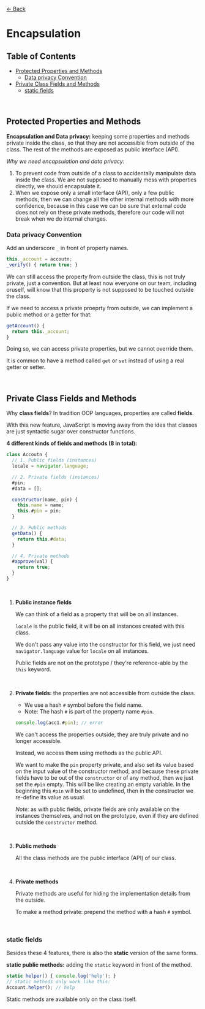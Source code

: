 [&larr; Back](./README.md)

# Encapsulation

## Table of Contents

- [Protected Properties and Methods](#protected-properties-and-methods)
  - [Data privacy Convention](#data-privacy-convention)
- [Private Class Fields and Methods](#private-class-fields-and-methods)
  - [static fields](#static-fields)

<br>

## Protected Properties and Methods

**Encapsulation and Data privacy:** keeping some properties and methods private inside the class, so that they are not accessible from outside of the class. The rest of the methods are exposed as public interface (API).

_Why we need encapsulation and data privacy:_

1. To prevent code from outside of a class to accidentally manipulate data inside the class. We are not supposed to manually mess with properties directly, we should encapsulate it.
2. When we expose only a small interface (API), only a few public methods, then we can change all the other internal methods with more confidence, because in this case we can be sure that external code does not rely on these private methods, therefore our code will not break when we do internal changes.

### Data privacy Convention

Add an underscore `_` in front of property names.

```js
this._account = accoutn;
_verify() { return true; }
```

We can still access the property from outside the class, this is not truly private, just a convention. But at least now everyone on our team, including oruself, will know that this property is not supposed to be touched outside the class.

If we need to access a private proeprty from outside, we can implement a public method or a getter for that:

```js
getAccount() {
  return this._account;
}
```

Doing so, we can access private properties, but we cannot override them.

It is common to have a method called `get` or `set` instead of using a real getter or setter.

<br>

## Private Class Fields and Methods

Why **class fields**? In tradition OOP languages, properties are called **fields**.

With this new feature, JavaScript is moving away from the idea that classes are just syntactic sugar over constructor functions.

**4 different kinds of fields and methods (8 in total):**

```js
class Accoutn {
  // 1. Public fields (instances)
  locale = navigator.language;

  // 2. Private fields (instances)
  #pin;
  #data = [];

  constructor(name, pin) {
    this.name = name;
    this.#pin = pin;
  }

  // 3. Public methods
  getData() {
    return this.#data;
  }

  // 4. Private methods
  #approve(val) {
    return true;
  }
}
```

<br>

1. **Public instance fields**

   We can think of a field as a property that will be on all instances.

   `locale` is the public field, it will be on all instances created with this class.

   We don't pass any value into the constructor for this field, we just need `navigator.language` value for `locale` on all instances.

   Public fields are not on the prototype / they're reference-able by the `this` keyword.

   <br>

2. **Private fields:** the properties are not accessible from outside the class.

   - We use a hash `#` symbol before the field name.
   - Note: The hash `#` is part of the property name `#pin`.

   ```js
   console.log(acc1.#pin); // error
   ```

   We can't access the properties outside, they are truly private and no longer accessible.

   Instead, we access them using methods as the public API.

   We want to make the `pin` property private, and also set its value based on the input value of the constructor method, and because these private fields have to be out of the `constructor` or of any method, then we just set the `#pin` empty. This will be like creating an empty variable. In the beginning this `#pin` will be set to undefined, then in the constructor we re-define its value as usual.

   _Note:_ as with public fields, private fields are only available on the instances themselves, and not on the prototype, even if they are defined outside the `constructor` method.

<br>

3. **Public methods**

   All the class methods are the public interface (API) of our class.

<br>

4. **Private methods**

   Private methods are useful for hiding the implementation details from the outside.

   To make a method private: prepend the method with a hash `#` symbol.

<br>

### static fields

Besides these 4 features, there is also the **static** version of the same forms.

**static public methods:** adding the `static` keyword in front of the method.

```js
static helper() { console.log('help'); }
// static methods only work like this:
Account.helper(); // help
```

Static methods are available only on the class itself.

<br>
